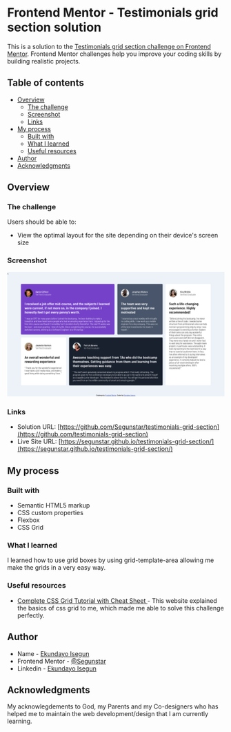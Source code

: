 # Frontend Mentor - Testimonials grid section solution

This is a solution to the [Testimonials grid section challenge on Frontend Mentor](https://www.frontendmentor.io/challenges/testimonials-grid-section-Nnw6J7Un7). Frontend Mentor challenges help you improve your coding skills by building realistic projects. 

## Table of contents

- [Overview](#overview)
  - [The challenge](#the-challenge)
  - [Screenshot](#screenshot)
  - [Links](#links)
- [My process](#my-process)
  - [Built with](#built-with)
  - [What I learned](#what-i-learned)
  - [Useful resources](#useful-resources)
- [Author](#author)
- [Acknowledgments](#acknowledgments)


## Overview

### The challenge

Users should be able to:

- View the optimal layout for the site depending on their device's screen size

### Screenshot

![](./images/Screenshot.png)


### Links

- Solution URL: [https://github.com/Segunstar/testimonials-grid-section](https://github.com/testimonials-grid-section)
- Live Site URL: [https://segunstar.github.io/testimonials-grid-section/](https://segunstar.github.io/testimonials-grid-section/)

## My process

### Built with

- Semantic HTML5 markup
- CSS custom properties
- Flexbox
- CSS Grid

### What I learned

I learned how to use grid boxes by using grid-template-area allowing me make the grids in a very easy way. 


### Useful resources

- [Complete CSS Grid Tutorial with Cheat Sheet ](https://www.freecodecamp.org/news/css-grid-tutorial-with-cheatsheet/) - This website explained the basics of css grid to me, which made me able to solve this challenge perfectly.

## Author

- Name - [Ekundayo Isegun](https://https://github.com/Segunstar)
- Frontend Mentor - [@Segunstar](https://www.frontendmentor.io/profile/Segunstar)
- Linkedin - [Ekundayo Isegun](https://www.linkedin.com/in/ekundayo-isegun-0b1ba9252)

## Acknowledgments

My acknowlegdements to God, my Parents and my Co-designers who has helped me to maintain the web development/design that I am currently learning.

